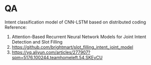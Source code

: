 # QA
Intent classification model of CNN-LSTM based on distributed coding
Reference:
1. Attention-Based Recurrent Neural Network Models for Joint Intent Detection and Slot Filling
2. https://github.com/brightmart/slot_filling_intent_joint_model
3. https://yq.aliyun.com/articles/277907?spm=5176.100244.teamhomeleft.54.SKEyCU
